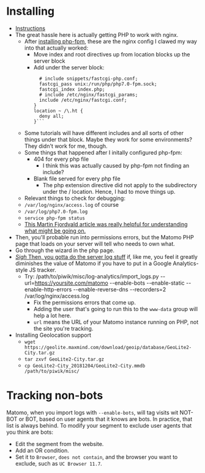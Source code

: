 # Installing

- [Instructions](https://matomo.org/docs/installation/#getting-started)
- The great hassle here is actually getting PHP to work with nginx.
  - After [installing php-fpm](https://www.digitalocean.com/community/tutorials/how-to-install-linux-nginx-mysql-php-lemp-stack-in-ubuntu-16-04), these are the nginx config I clawed my way into that actually worked:
    - Move index and root directives up from location blocks up the server block
    - Add under the server block:
        ```location ~ \.php$ {
          # include snippets/fastcgi-php.conf;
          fastcgi_pass unix:/run/php/php7.0-fpm.sock;
          fastcgi_index index.php;
          # include /etc/nginx/fastcgi_params;
          include /etc/nginx/fastcgi.conf;
        }
      location ~ /\.ht {
          deny all;
        }```
   - Some tutorials will have different includes and all sorts of other things under that block. Maybe they work for some environments? They didn't work for me, though.
   - Some things that happened after I initally configured php-fpm:
      - 404 for every php file
        - I think this was actually caused by php-fpm not finding an include?
      - Blank file served for every php file
        - The php extension directive did not apply to the subdirectory under the / location. Hence, I had to move things up.
   - Relevant things to check for debugging:
    - `/var/log/nginx/access.log` of course
    - `/var/log/php7.0-fpm.log`
    - `service php-fpm status`
  - [This Martin Fjordvald article was really helpful for understanding what might be going on.](https://blog.martinfjordvald.com/2011/01/no-input-file-specified-with-php-and-nginx/)
- Then, you'll probable run into permissions errors, but the Matomo PHP page that loads on your server will tell who needs to own what.
- Go through the wizard in the php page.
- [*Sigh* Then, you gotta do the server log stuff](https://matomo.org/docs/log-analytics-tool-how-to/) if, like me, you feel it greatly diminishes the value of Matomo if you have to put in a Google Analytics-style JS tracker.
  - Try: /path/to/piwik/misc/log-analytics/import_logs.py --url=https://yoursite.com/matomo --enable-bots --enable-static --enable-http-errors --enable-reverse-dns --recorders=2 /var/log/nginx/access.log
    - Fix the permissions errors that come up.
    - Adding the user that's going to run this to the `www-data` group will help a lot here.
    - `url` means the URL of your Matomo instance running on PHP, not the site you're tracking.
- Installing Geolocation support
  - `wget https://geolite.maxmind.com/download/geoip/database/GeoLite2-City.tar.gz`
  - `tar zxvf GeoLite2-City.tar.gz`
  - `cp GeoLite2-City_20181204/GeoLite2-City.mmdb /path/to/piwik/misc/`
  
# Tracking non-bots

Matomo, when you import logs with `--enable-bots`, will tag visits wit NOT-BOT or BOT, based on user agents that it knows are bots. In practice, that list is always behind. To modify your segment to exclude user agents that you think are bots:
- Edit the segment from the website.
- Add an OR condition.
- Set it to `Browser`, `does not contain`,  and the browser you want to exclude, such as `UC Browser 11.7`.
